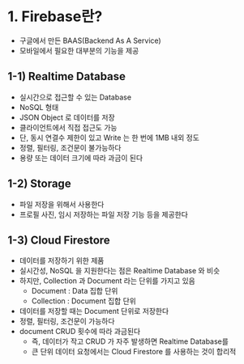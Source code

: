 # 1. Firebase란?

- 구글에서 만든 BAAS(Backend As A Service)
- 모바일에서 필요한 대부분의 기능을 제공

## 1-1) Realtime Database

- 실시간으로 접근할 수 있는 Database
- NoSQL 형태
- JSON Object 로 데이터를 저장
- 클라이언트에서 직접 접근도 가능
- 단, 동시 연결수 제한이 있고 Write 는 한 번에 1MB 내외 정도
- 정렬, 필터링, 조건문이 불가능하다
- 용량 또는 데이터 크기에 따라 과금이 된다

## 1-2) Storage

- 파일 저장을 위해서 사용한다
- 프로필 사진, 임시 저장하는 파일 저장 기능 등을 제공한다

## 1-3) Cloud Firestore

- 데이터를 저장하기 위한 제품
- 실시간성, NoSQL 을 지원한다는 점은 Realtime Database 와 비슷
- 하지만, Collection 과 Document 라는 단위를 가지고 있음
  - Document : Data 집합 단위
  - Collection : Document 집합 단위
- 데이터를 저장할 때는 Document 단위로 저장한다
- 정렬, 필터링, 조건문이 가능하다
- document CRUD 횟수에 따라 과금된다
  - 즉, 데이터가 작고 CRUD 가 자주 발생하면 Realtime Database를
  - 큰 단위 데이터 요청에서는 Cloud Firestore 를 사용하는 것이 합리적
